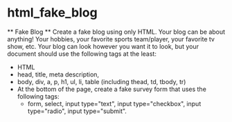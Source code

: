 # html_fake_blog

** Fake Blog **
Create a fake blog using only HTML. Your blog can be about anything! Your hobbies, your favorite sports team/player, your favorite tv show, etc. Your blog can look however you want it to look, but your document should use the following tags at the least:

- HTML
- head, title, meta description, 
- body, div, a, p, h1, ul, li, table (including thead, td, tbody, tr)
- At the bottom of the page, create a fake survey form that uses the following tags:
  - form, select, input type="text", input type="checkbox", input type="radio", input type="submit".
